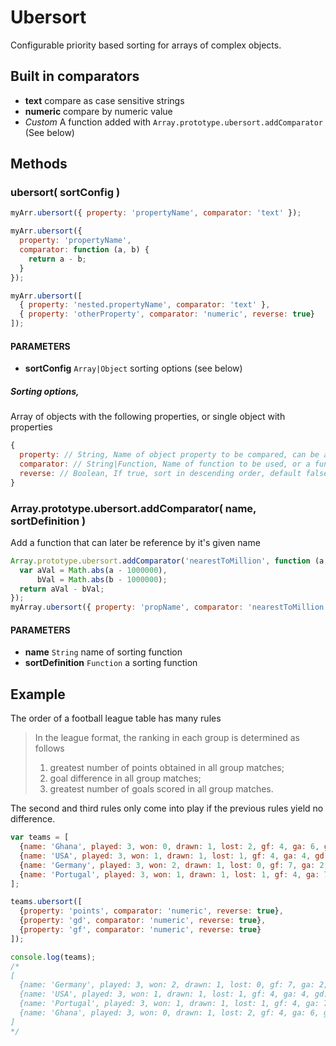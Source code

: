 # Ubersort

Configurable priority based sorting for arrays of complex objects.

## Built in comparators
* **text** compare as case sensitive strings
* **numeric** compare by numeric value
* *Custom* A function added with `Array.prototype.ubersort.addComparator` (See below)

## Methods
### ubersort( sortConfig )
```javascript
myArr.ubersort({ property: 'propertyName', comparator: 'text' });
```
```javascript
myArr.ubersort({
  property: 'propertyName',
  comparator: function (a, b) {
    return a - b;
  }
});
```
```javascript
myArr.ubersort([
  { property: 'nested.propertyName', comparator: 'text' },
  { property: 'otherProperty', comparator: 'numeric', reverse: true}
]);
```

#### PARAMETERS
* **sortConfig** `Array|Object` sorting options (see below)

##### Sorting options, 
Array of objects with the following properties, or single object with properties
```javascript
{
  property: // String, Name of object property to be compared, can be a nested property i.e. myObj.subObj.property
  comparator: // String|Function, Name of function to be used, or a function definition
  reverse: // Boolean, If true, sort in descending order, default false
}
```

### Array.prototype.ubersort.addComparator( name, sortDefinition )
Add a function that can later be reference by it's given name
```javascript
Array.prototype.ubersort.addComparator('nearestToMillion', function (a, b) {
  var aVal = Math.abs(a - 1000000),
      bVal = Math.abs(b - 1000000);
  return aVal - bVal;
});
myArray.ubersort({ property: 'propName', comparator: 'nearestToMillion' });
```
#### PARAMETERS
* **name** `String` name of sorting function
* **sortDefinition** `Function` a sorting function

## Example
The order of a football league table has many rules

<blockquote>
  <p>In the league format, the ranking in each group is determined as follows</p>
  <ol>
    <li>greatest number of points obtained in all group matches;</li>
    <li>goal difference in all group matches;</li>
    <li>greatest number of goals scored in all group matches.</li>
  </ol>
</blockquote>

The second and third rules only come into play if the previous rules yield no difference.

```javascript
var teams = [
  {name: 'Ghana', played: 3, won: 0, drawn: 1, lost: 2, gf: 4, ga: 6, gd: -2, points: 1},
  {name: 'USA', played: 3, won: 1, drawn: 1, lost: 1, gf: 4, ga: 4, gd: 0, points: 4},
  {name: 'Germany', played: 3, won: 2, drawn: 1, lost: 0, gf: 7, ga: 2, gd: 5, points: 7},
  {name: 'Portugal', played: 3, won: 1, drawn: 1, lost: 1, gf: 4, ga: 7, gd: -3, points: 4}
];

teams.ubersort([
  {property: 'points', comparator: 'numeric', reverse: true},
  {property: 'gd', comparator: 'numeric', reverse: true},
  {property: 'gf', comparator: 'numeric', reverse: true}
]);

console.log(teams);
/*
[
  {name: 'Germany', played: 3, won: 2, drawn: 1, lost: 0, gf: 7, ga: 2, gd: 5, points: 7},
  {name: 'USA', played: 3, won: 1, drawn: 1, lost: 1, gf: 4, ga: 4, gd: 0, points: 4},
  {name: 'Portugal', played: 3, won: 1, drawn: 1, lost: 1, gf: 4, ga: 7, gd: -3, points: 4},
  {name: 'Ghana', played: 3, won: 0, drawn: 1, lost: 2, gf: 4, ga: 6, gd: -2, points: 1}
]
*/
```
